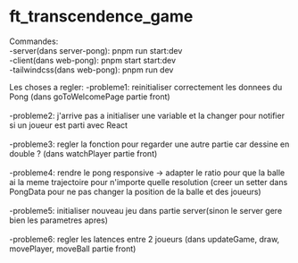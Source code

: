 # ft_transcendence_game

Commandes: <br>
-server(dans server-pong): pnpm run start:dev<br>
-client(dans web-pong): pnpm start start:dev<br>
-tailwindcss(dans web-pong): pnpm run dev<br>

Les choses a regler:
-probleme1: reinitialiser correctement les donnees du Pong (dans goToWelcomePage partie front)<br><br>
-probleme2: j'arrive pas a initialiser une variable et la changer pour notifier si un joueur est parti avec React<br><br>
-probleme3: regler la fonction pour regarder une autre partie car dessine en double ? (dans watchPlayer partie front)<br><br>
-probleme4: rendre le pong responsive -> adapter le ratio pour que la balle ai la meme trajectoire pour n'importe quelle resolution (creer un setter dans PongData pour ne pas changer la position de la balle et des joueurs)<br><br>
-probleme5: initialiser nouveau jeu dans partie server(sinon le server gere bien les parametres apres)<br><br>
-probleme6: regler les latences entre 2 joueurs (dans updateGame, draw, movePlayer, moveBall partie front)<br><br>
